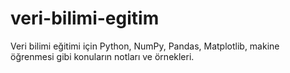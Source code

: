 # veri-bilimi-egitim
Veri bilimi eğitimi için Python, NumPy, Pandas, Matplotlib, makine öğrenmesi gibi konuların notları ve örnekleri.
